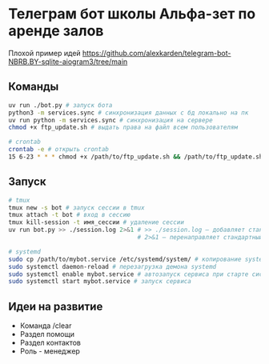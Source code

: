 # Телеграм бот школы Альфа-зет по аренде залов

Плохой пример идей https://github.com/alexkarden/telegram-bot-NBRB.BY-sqlite-aiogram3/tree/main

## Команды
```bash
uv run ./bot.py # запуск бота
python3 -m services.sync # синхронизация данных с бд локально на пк
uv run python -m services.sync # синхронизация на сервере
chmod +x ftp_update.sh # выдать права на файл всем пользователям

# crontab
crontab -e # открыть crontab
15 6-23 * * * chmod +x /path/to/ftp_update.sh && /path/to/ftp_update.sh
```

## Запуск
```bash
# tmux
tmux new -s bot # запуск сессии в tmux
tmux attach -t bot # вход в сессию
tmux kill-session -t имя_сессии # удаление сессии
uv run bot.py >> ./session.log 2>&1 # >> ./session.log — добавляет стандартный вывод (stdout) в файл session.log;
                                    # 2>&1 — перенаправляет стандартный поток ошибок (stderr) в этот же файл;

# systemd
sudo cp /path/to/mybot.service /etc/systemd/system/ # копирование systemd-сервиса
sudo systemctl daemon-reload # перезагрузка демона systemd
sudo systemctl enable mybot.service # автозапуск сервиса при старте системы
sudo systemctl start mybot.service # запуск сервиса
```

## Идеи на развитие
- Команда /clear
- Раздел помощи
- Раздел контактов
- Роль - менеджер